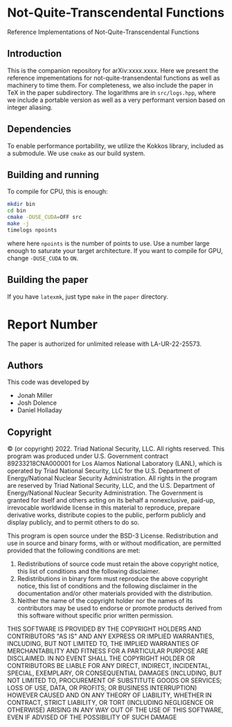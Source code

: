 Not-Quite-Transcendental Functions
===

Reference Implementations of Not-Quite-Transcendental Functions

## Introduction

This is the companion repository for arXiv:xxxx.xxxx. Here we present
the reference impementations for not-quite-transendental functions as
well as machinery to time them. For completeness, we also include the
paper in TeX in the paper subdirectory. The logarithms are in
`src/logs.hpp`, where we include a portable version as well as a very
performant version based on integer aliasing.

## Dependencies

To enable performance portability, we utilize the Kokkos library,
included as a submodule. We use `cmake` as our build system.

## Building and running

To compile for CPU, this is enough:
```bash
mkdir bin
cd bin
cmake -DUSE_CUDA=OFF src
make -j
timelogs npoints
```
where here `npoints` is the number of points to use. Use a number large enough to saturate your target architecture. If you want to compile for GPU, change `-DUSE_CUDA` to `ON`.

## Building the paper

If you have `latexmk`, just type `make` in the `paper` directory.

# Report Number

The paper is authorized for unlimited release with LA-UR-22-25573.

## Authors

This code was developed by
- Jonah Miller
- Josh Dolence
- Daniel Holladay

## Copyright

© (or copyright) 2022. Triad National Security, LLC. All rights
reserved.  This program was produced under U.S. Government contract
89233218CNA000001 for Los Alamos National Laboratory (LANL), which is
operated by Triad National Security, LLC for the U.S.  Department of
Energy/National Nuclear Security Administration. All rights in the
program are reserved by Triad National Security, LLC, and the
U.S. Department of Energy/National Nuclear Security
Administration. The Government is granted for itself and others acting
on its behalf a nonexclusive, paid-up, irrevocable worldwide license
in this material to reproduce, prepare derivative works, distribute
copies to the public, perform publicly and display publicly, and to
permit others to do so.

This program is open source under the BSD-3 License.  Redistribution
and use in source and binary forms, with or without modification, are
permitted provided that the following conditions are met:
1. Redistributions of source code must retain the above copyright
notice, this list of conditions and the following disclaimer.
2. Redistributions in binary form must reproduce the above copyright
notice, this list of conditions and the following disclaimer in the
documentation and/or other materials provided with the distribution.
3. Neither the name of the copyright holder nor the names of its
contributors may be used to endorse or promote products derived from
this software without specific prior written permission.

THIS SOFTWARE IS PROVIDED BY THE COPYRIGHT HOLDERS AND CONTRIBUTORS
"AS IS" AND ANY EXPRESS OR IMPLIED WARRANTIES, INCLUDING, BUT NOT
LIMITED TO, THE IMPLIED WARRANTIES OF MERCHANTABILITY AND FITNESS FOR
A PARTICULAR PURPOSE ARE DISCLAIMED. IN NO EVENT SHALL THE COPYRIGHT
HOLDER OR CONTRIBUTORS BE LIABLE FOR ANY DIRECT, INDIRECT, INCIDENTAL,
SPECIAL, EXEMPLARY, OR CONSEQUENTIAL DAMAGES (INCLUDING, BUT NOT
LIMITED TO, PROCUREMENT OF SUBSTITUTE GOODS OR SERVICES; LOSS OF USE,
DATA, OR PROFITS; OR BUSINESS INTERRUPTION) HOWEVER CAUSED AND ON ANY
THEORY OF LIABILITY, WHETHER IN CONTRACT, STRICT LIABILITY, OR TORT
(INCLUDING NEGLIGENCE OR OTHERWISE) ARISING IN ANY WAY OUT OF THE USE
OF THIS SOFTWARE, EVEN IF ADVISED OF THE POSSIBILITY OF SUCH DAMAGE
